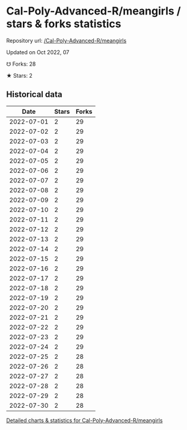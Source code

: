 # Cal-Poly-Advanced-R/meangirls / stars & forks statistics

Repository url: [/Cal-Poly-Advanced-R/meangirls](https://github.com/Cal-Poly-Advanced-R/meangirls)

Updated on Oct 2022, 07

☋ Forks: 28

★ Stars: 2

## Historical data
| Date | Stars | Forks |
|------|-------|-------|
| 2022-07-01 | 2 | 29 | 
| 2022-07-02 | 2 | 29 | 
| 2022-07-03 | 2 | 29 | 
| 2022-07-04 | 2 | 29 | 
| 2022-07-05 | 2 | 29 | 
| 2022-07-06 | 2 | 29 | 
| 2022-07-07 | 2 | 29 | 
| 2022-07-08 | 2 | 29 | 
| 2022-07-09 | 2 | 29 | 
| 2022-07-10 | 2 | 29 | 
| 2022-07-11 | 2 | 29 | 
| 2022-07-12 | 2 | 29 | 
| 2022-07-13 | 2 | 29 | 
| 2022-07-14 | 2 | 29 | 
| 2022-07-15 | 2 | 29 | 
| 2022-07-16 | 2 | 29 | 
| 2022-07-17 | 2 | 29 | 
| 2022-07-18 | 2 | 29 | 
| 2022-07-19 | 2 | 29 | 
| 2022-07-20 | 2 | 29 | 
| 2022-07-21 | 2 | 29 | 
| 2022-07-22 | 2 | 29 | 
| 2022-07-23 | 2 | 29 | 
| 2022-07-24 | 2 | 29 | 
| 2022-07-25 | 2 | 28 | 
| 2022-07-26 | 2 | 28 | 
| 2022-07-27 | 2 | 28 | 
| 2022-07-28 | 2 | 28 | 
| 2022-07-29 | 2 | 28 | 
| 2022-07-30 | 2 | 28 | 


[Detailed charts & statistics for Cal-Poly-Advanced-R/meangirls](https://reviewgithub.com/rep/Cal-Poly-Advanced-R/meangirls)
